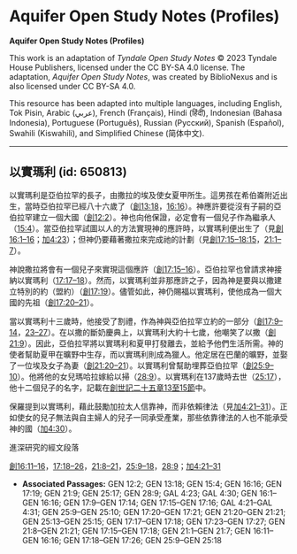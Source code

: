 # Aquifer Open Study Notes (Profiles)

**Aquifer Open Study Notes (Profiles)**

This work is an adaptation of *Tyndale Open Study Notes* © 2023 Tyndale House Publishers, licensed under the CC BY\-SA 4\.0 license. The adaptation, *Aquifer Open Study Notes*, was created by BiblioNexus and is also licensed under CC BY\-SA 4\.0\.

This resource has been adapted into multiple languages, including English, Tok Pisin, Arabic (عربي), French (Français), Hindi (हिंदी), Indonesian (Bahasa Indonesia), Portuguese (Português), Russian (Русский), Spanish (Español), Swahili (Kiswahili), and Simplified Chinese (简体中文).



--------------------------------

## 以實瑪利 (id: 650813)

以實瑪利是亞伯拉罕的長子，由撒拉的埃及使女夏甲所生。這男孩在希伯崙附近出生，當時亞伯拉罕已經八十六歲了（[創13:18](https://ref.ly/Gen13:18)，[16:16](https://ref.ly/Gen16:16)）。神應許要從沒有子嗣的亞伯拉罕建立一個大國（[創12:2](https://ref.ly/Gen12:2)）。神也向他保證，必定會有一個兒子作為繼承人（[15:4](https://ref.ly/Gen15:4)）。當亞伯拉罕試圖以人的方法實現神的應許時，以實瑪利便出生了（見[創16:1–16](https://ref.ly/Gen16:1-Gen16:16)；[加4:23](https://ref.ly/Gal4:23)）；但神仍要藉著撒拉來完成祂的計劃（見[創17:15–18:15](https://ref.ly/Gen17:15-Gen17:18)，[21:1–7](https://ref.ly/Gen21:1-Gen21:7)）。

神說撒拉將會有一個兒子來實現這個應許（[創17:15–16](https://ref.ly/Gen17:15-Gen17:16)）。亞伯拉罕也曾請求神接納以實瑪利（[17:17–18](https://ref.ly/Gen17:17-Gen17:18)）。然而，以實瑪利並非那應許之子，因為神是要與以撒建立特別的約（盟約）（[創17:19](https://ref.ly/Gen17:19)）。儘管如此，神仍賜福以實瑪利，使他成為一個大國的先祖（[創17:20–21](https://ref.ly/Gen17:20-Gen17:21)）。

當以實瑪利十三歲時，他接受了割禮，作為神與亞伯拉罕立約的一部分（[創17:9–14](https://ref.ly/Gen17:9-Gen17:14)，[23–27](https://ref.ly/Gen17:23-Gen17:27)）。在以撒的斷奶慶典上，以實瑪利大約十七歲，他嘲笑了以撒（[創21:9](https://ref.ly/Gen21:9)）。因此，亞伯拉罕將以實瑪利和夏甲打發離去，並給予他們生活所需。神的使者幫助夏甲在曠野中生存，而以實瑪利則成為獵人。他定居在巴蘭的曠野，並娶了一位埃及女子為妻（[創21:20–21](https://ref.ly/Gen21:20-Gen21:21)）。以實瑪利曾幫助埋葬亞伯拉罕（[創25:9–10](https://ref.ly/Gen25:9-Gen25:10)）。他將他的女兒瑪哈拉嫁給以掃（[28:9](https://ref.ly/Gen28:9)）。以實瑪利在137歲時去世（[25:17](https://ref.ly/Gen25:17)），他十二個兒子的名字，記載在[創世記二十五章13至15節](https://ref.ly/Gen25:13-Gen25:15)中。

保羅提到以實瑪利，藉此鼓勵加拉太人信靠神，而非依賴律法（見[加4:21–31](https://ref.ly/Gal4:21-Gal4:31)）。正如使女的兒子無法與自主婦人的兒子一同承受產業，那些依靠律法的人也不能承受神的國（[加4:30](https://ref.ly/Gal4:30)）。

進深研究的經文段落

[創16:11–16](https://ref.ly/Gen16:11-Gen16:16)，[17:18–26](https://ref.ly/Gen17:18-Gen17:26)，[21:8–21](https://ref.ly/Gen21:8-Gen21:21)，[25:9–18](https://ref.ly/Gen25:9-Gen25:18)，[28:9](https://ref.ly/Gen28:9)；[加4:21–31](https://ref.ly/Gal4:21-Gal4:31)

* **Associated Passages:** GEN 12:2; GEN 13:18; GEN 15:4; GEN 16:16; GEN 17:19; GEN 21:9; GEN 25:17; GEN 28:9; GAL 4:23; GAL 4:30; GEN 16:1–GEN 16:16; GEN 17:9–GEN 17:14; GEN 17:15–GEN 17:16; GAL 4:21–GAL 4:31; GEN 25:9–GEN 25:10; GEN 17:20–GEN 17:21; GEN 21:20–GEN 21:21; GEN 25:13–GEN 25:15; GEN 17:17–GEN 17:18; GEN 17:23–GEN 17:27; GEN 21:8–GEN 21:21; GEN 17:15–GEN 17:18; GEN 21:1–GEN 21:7; GEN 16:11–GEN 16:16; GEN 17:18–GEN 17:26; GEN 25:9–GEN 25:18

